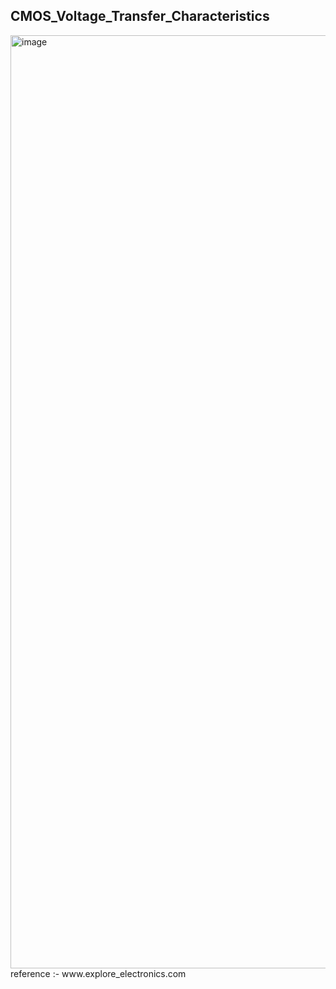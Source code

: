 ## CMOS_Voltage_Transfer_Characteristics
<img width="3072" height="1493" alt="image" src="https://github.com/user-attachments/assets/bf091cd0-3858-4b77-8e8f-38b265852a35" />
reference :- www.explore_electronics.com
